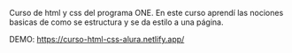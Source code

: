 Curso de html y css del programa ONE. En este curso aprendí las nociones basicas de como se estructura y se da estilo a una página. 

DEMO: https://curso-html-css-alura.netlify.app/